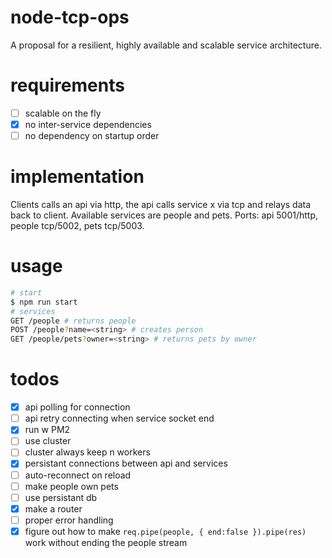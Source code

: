 # node-tcp-ops
A proposal for a resilient, highly available and scalable service architecture.

# requirements
- [ ] scalable on the fly
- [x] no inter-service dependencies
- [ ] no dependency on startup order

# implementation
Clients calls an api via http, the api calls service x via tcp and relays data back to client. Available services are people and pets. Ports: api 5001/http, people tcp/5002, pets tcp/5003.

# usage

```bash
# start
$ npm run start
# services
GET /people # returns people
POST /people?name=<string> # creates person
GET /people/pets?owner=<string> # returns pets by owner
```

# todos
- [x] api polling for connection
- [ ] api retry connecting when service socket end
- [x] run w PM2
- [ ] use cluster
- [ ] cluster always keep n workers
- [x] persistant connections between api and services
- [ ] auto-reconnect on reload
- [ ] make people own pets
- [ ] use persistant db
- [x] make a router
- [ ] proper error handling
- [x] figure out how to make `req.pipe(people, { end:false }).pipe(res)` work without ending the people stream
